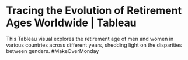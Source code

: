 # Tracing the Evolution of Retirement Ages Worldwide | Tableau
This Tableau visual explores the retirement age of men and women in various countries across different years, shedding light on the disparities between genders.
#MakeOverMonday
